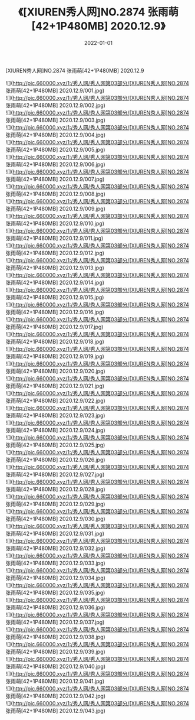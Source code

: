 ﻿---
layout: post
title:  《[XIUREN秀人网]NO.2874 张雨萌[42+1P480MB] 2020.12.9》
date:   2022-01-01
img: http://pic.660000.xyz/1:/秀人网/秀人网第03部分/[XIUREN秀人网]NO.2874 张雨萌[42+1P480MB] 2020.12.9/000.jpg
categories: [美女, 清纯, 唯美]
---

[XIUREN秀人网]NO.2874 张雨萌[42+1P480MB] 2020.12.9

 ![](http://pic.660000.xyz/1:/秀人网/秀人网第03部分/[XIUREN秀人网]NO.2874 张雨萌[42+1P480MB] 2020.12.9/001.jpg) <br>![](http://pic.660000.xyz/1:/秀人网/秀人网第03部分/[XIUREN秀人网]NO.2874 张雨萌[42+1P480MB] 2020.12.9/002.jpg) <br>![](http://pic.660000.xyz/1:/秀人网/秀人网第03部分/[XIUREN秀人网]NO.2874 张雨萌[42+1P480MB] 2020.12.9/003.jpg) <br>![](http://pic.660000.xyz/1:/秀人网/秀人网第03部分/[XIUREN秀人网]NO.2874 张雨萌[42+1P480MB] 2020.12.9/004.jpg) <br>![](http://pic.660000.xyz/1:/秀人网/秀人网第03部分/[XIUREN秀人网]NO.2874 张雨萌[42+1P480MB] 2020.12.9/005.jpg) <br>![](http://pic.660000.xyz/1:/秀人网/秀人网第03部分/[XIUREN秀人网]NO.2874 张雨萌[42+1P480MB] 2020.12.9/006.jpg) <br>![](http://pic.660000.xyz/1:/秀人网/秀人网第03部分/[XIUREN秀人网]NO.2874 张雨萌[42+1P480MB] 2020.12.9/007.jpg) <br>![](http://pic.660000.xyz/1:/秀人网/秀人网第03部分/[XIUREN秀人网]NO.2874 张雨萌[42+1P480MB] 2020.12.9/008.jpg) <br>![](http://pic.660000.xyz/1:/秀人网/秀人网第03部分/[XIUREN秀人网]NO.2874 张雨萌[42+1P480MB] 2020.12.9/009.jpg) <br>![](http://pic.660000.xyz/1:/秀人网/秀人网第03部分/[XIUREN秀人网]NO.2874 张雨萌[42+1P480MB] 2020.12.9/010.jpg) <br>![](http://pic.660000.xyz/1:/秀人网/秀人网第03部分/[XIUREN秀人网]NO.2874 张雨萌[42+1P480MB] 2020.12.9/011.jpg) <br>![](http://pic.660000.xyz/1:/秀人网/秀人网第03部分/[XIUREN秀人网]NO.2874 张雨萌[42+1P480MB] 2020.12.9/012.jpg) <br>![](http://pic.660000.xyz/1:/秀人网/秀人网第03部分/[XIUREN秀人网]NO.2874 张雨萌[42+1P480MB] 2020.12.9/013.jpg) <br>![](http://pic.660000.xyz/1:/秀人网/秀人网第03部分/[XIUREN秀人网]NO.2874 张雨萌[42+1P480MB] 2020.12.9/014.jpg) <br>![](http://pic.660000.xyz/1:/秀人网/秀人网第03部分/[XIUREN秀人网]NO.2874 张雨萌[42+1P480MB] 2020.12.9/015.jpg) <br>![](http://pic.660000.xyz/1:/秀人网/秀人网第03部分/[XIUREN秀人网]NO.2874 张雨萌[42+1P480MB] 2020.12.9/016.jpg) <br>![](http://pic.660000.xyz/1:/秀人网/秀人网第03部分/[XIUREN秀人网]NO.2874 张雨萌[42+1P480MB] 2020.12.9/017.jpg) <br>![](http://pic.660000.xyz/1:/秀人网/秀人网第03部分/[XIUREN秀人网]NO.2874 张雨萌[42+1P480MB] 2020.12.9/018.jpg) <br>![](http://pic.660000.xyz/1:/秀人网/秀人网第03部分/[XIUREN秀人网]NO.2874 张雨萌[42+1P480MB] 2020.12.9/019.jpg) <br>![](http://pic.660000.xyz/1:/秀人网/秀人网第03部分/[XIUREN秀人网]NO.2874 张雨萌[42+1P480MB] 2020.12.9/020.jpg) <br>![](http://pic.660000.xyz/1:/秀人网/秀人网第03部分/[XIUREN秀人网]NO.2874 张雨萌[42+1P480MB] 2020.12.9/021.jpg) <br>![](http://pic.660000.xyz/1:/秀人网/秀人网第03部分/[XIUREN秀人网]NO.2874 张雨萌[42+1P480MB] 2020.12.9/022.jpg) <br>![](http://pic.660000.xyz/1:/秀人网/秀人网第03部分/[XIUREN秀人网]NO.2874 张雨萌[42+1P480MB] 2020.12.9/023.jpg) <br>![](http://pic.660000.xyz/1:/秀人网/秀人网第03部分/[XIUREN秀人网]NO.2874 张雨萌[42+1P480MB] 2020.12.9/024.jpg) <br>![](http://pic.660000.xyz/1:/秀人网/秀人网第03部分/[XIUREN秀人网]NO.2874 张雨萌[42+1P480MB] 2020.12.9/025.jpg) <br>![](http://pic.660000.xyz/1:/秀人网/秀人网第03部分/[XIUREN秀人网]NO.2874 张雨萌[42+1P480MB] 2020.12.9/026.jpg) <br>![](http://pic.660000.xyz/1:/秀人网/秀人网第03部分/[XIUREN秀人网]NO.2874 张雨萌[42+1P480MB] 2020.12.9/027.jpg) <br>![](http://pic.660000.xyz/1:/秀人网/秀人网第03部分/[XIUREN秀人网]NO.2874 张雨萌[42+1P480MB] 2020.12.9/028.jpg) <br>![](http://pic.660000.xyz/1:/秀人网/秀人网第03部分/[XIUREN秀人网]NO.2874 张雨萌[42+1P480MB] 2020.12.9/029.jpg) <br>![](http://pic.660000.xyz/1:/秀人网/秀人网第03部分/[XIUREN秀人网]NO.2874 张雨萌[42+1P480MB] 2020.12.9/030.jpg) <br>![](http://pic.660000.xyz/1:/秀人网/秀人网第03部分/[XIUREN秀人网]NO.2874 张雨萌[42+1P480MB] 2020.12.9/031.jpg) <br>![](http://pic.660000.xyz/1:/秀人网/秀人网第03部分/[XIUREN秀人网]NO.2874 张雨萌[42+1P480MB] 2020.12.9/032.jpg) <br>![](http://pic.660000.xyz/1:/秀人网/秀人网第03部分/[XIUREN秀人网]NO.2874 张雨萌[42+1P480MB] 2020.12.9/033.jpg) <br>![](http://pic.660000.xyz/1:/秀人网/秀人网第03部分/[XIUREN秀人网]NO.2874 张雨萌[42+1P480MB] 2020.12.9/034.jpg) <br>![](http://pic.660000.xyz/1:/秀人网/秀人网第03部分/[XIUREN秀人网]NO.2874 张雨萌[42+1P480MB] 2020.12.9/035.jpg) <br>![](http://pic.660000.xyz/1:/秀人网/秀人网第03部分/[XIUREN秀人网]NO.2874 张雨萌[42+1P480MB] 2020.12.9/036.jpg) <br>![](http://pic.660000.xyz/1:/秀人网/秀人网第03部分/[XIUREN秀人网]NO.2874 张雨萌[42+1P480MB] 2020.12.9/037.jpg) <br>![](http://pic.660000.xyz/1:/秀人网/秀人网第03部分/[XIUREN秀人网]NO.2874 张雨萌[42+1P480MB] 2020.12.9/038.jpg) <br>![](http://pic.660000.xyz/1:/秀人网/秀人网第03部分/[XIUREN秀人网]NO.2874 张雨萌[42+1P480MB] 2020.12.9/039.jpg) <br>![](http://pic.660000.xyz/1:/秀人网/秀人网第03部分/[XIUREN秀人网]NO.2874 张雨萌[42+1P480MB] 2020.12.9/040.jpg) <br>![](http://pic.660000.xyz/1:/秀人网/秀人网第03部分/[XIUREN秀人网]NO.2874 张雨萌[42+1P480MB] 2020.12.9/041.jpg) <br>![](http://pic.660000.xyz/1:/秀人网/秀人网第03部分/[XIUREN秀人网]NO.2874 张雨萌[42+1P480MB] 2020.12.9/042.jpg) <br>![](http://pic.660000.xyz/1:/秀人网/秀人网第03部分/[XIUREN秀人网]NO.2874 张雨萌[42+1P480MB] 2020.12.9/043.jpg) <br>